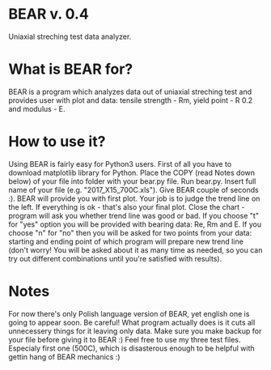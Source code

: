 # BEAR v. 0.4
Uniaxial streching test data analyzer.

# What is BEAR for?

BEAR is a program which analyzes data out of uniaxial streching test and provides user with plot and data: tensile strength - Rm, yield point - R 0.2 and modulus - E.

# How to use it?
Using BEAR is fairly easy for Python3 users. First of all you have to download matplotlib library for Python. Place the COPY (read Notes down below) of your file into folder with your bear.py file. Run bear.py. Insert full name of your file (e.g. "2017_X15_700C.xls"). Give BEAR couple of seconds :). BEAR will provide you with first plot. Your job is to judge the trend line on the left. If everything is ok - that's also your final plot. Close the chart - program will ask you whether trend line was good or bad. If you choose "t" for "yes" option you will be provided with bearing data: Re, Rm and E. If you choose "n" for "no" then you will be asked for two points from your data: starting and ending point of which program will prepare new trend line (don't worry! You will be asked about it as many time as needed, so you can try out different combinations until you're satisfied with results).

# Notes
For now there's only Polish language version of BEAR, yet english one is going to appear soon. 
Be careful! What program actually does is it cuts all unnecessery things for it leaving only data. Make sure you make backup for your file before giving it to BEAR :) Feel free to use my three test files. Especialy first one (500C), which is disasterous enough to be helpful with gettin hang of BEAR mechanics :)